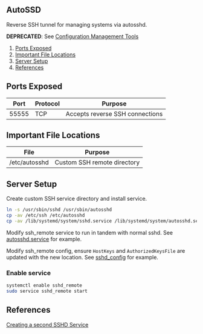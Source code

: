 AutoSSD
-------
Reverse SSH tunnel for managing systems via autosshd.

**DEPRECATED**: See [Configuration Management Tools](../../configuration-management)

1. [Ports Exposed](#ports-exposed)
1. [Important File Locations](#important-file-locations)
1. [Server Setup](#server-setup)
1. [References](#references)

Ports Exposed
-------------

| Port  | Protocol | Purpose                         |
|-------|----------|---------------------------------|
| 55555 | TCP      | Accepts reverse SSH connections |

Important File Locations
------------------------

| File          | Purpose                     |
|---------------|-----------------------------|
| /etc/autosshd | Custom SSH remote directory |

Server Setup
------------
Create custom SSH service directory and install service.

```bash
ln -s /usr/sbin/sshd /usr/sbin/autosshd
cp -av /etc/ssh /etc/autosshd
cp -av /lib/systemd/system/sshd.service /lib/systemd/system/autosshd.service
```

Modify ssh_remote service to run in tandem with normal sshd. See
[autosshd.service](autosshd.service) for example.

Modify ssh_remote config, ensure `HostKeys` and `AuthorizedKeysFile` are updated
with the new location. See [sshd_config](#sshd_config) for example.

### Enable service
```bash
systemctl enable sshd_remote
sudo service sshd_remote start
```

References
----------
[Creating a second SSHD Service][1]

[1]: http://ubuntuforums.org/archive/index.php/t-1497376.html